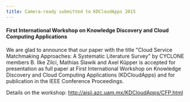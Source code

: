 ```yaml
---
title: Camera-ready submitted to KDCloudApps 2015
---
```

#### First International Workshop on Knowledge Discovery and Cloud Computing Applications

We are glad to announce that our paper with the title "Cloud Service Matchmaking Approaches: A
Systematic Literature Survey" by CYCLONE members B. Ilke Zilci, Mathias Slawik and Axel Küpper is accepted for presentation as full paper at First International Workshop on Knowledge Discovery and Cloud Computing Applications (KDCloudApps) and for publication in the IEEE Conference
Proceedings. 
<!-- more -->
Details on the workshop:
http://aisii.azc.uam.mx/KDCloudApps/CFP.html



